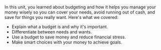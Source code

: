 In this unit, you learned about budgeting and how it helps you manage your money wisely so you can cover your needs, avoid running out of cash, and save for things you really want. Here's what we covered:

- Explain what a budget is and why it's important.
- Differentiate between needs and wants.
- Use a budget to save money and reduce financial stress.
- Make smart choices with your money to achieve goals.
